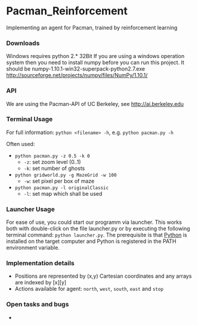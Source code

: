 # Pacman_Reinforcement

Implementing an agent for Pacman, trained by reinforcement learning

### Downloads
Windows requires python 2.* 32Bit 
If you are using a windows operation system then you need to install numpy before you can run this project.
It should be numpy-1.10.1-win32-superpack-python2.7.exe
http://sourceforge.net/projects/numpy/files/NumPy/1.10.1/

### API

We are using the Pacman-API of UC Berkeley, see http://ai.berkeley.edu

### Terminal Usage

For full information: `python <filename> -h`, e.g. `python pacman.py -h`

Often used:
* `python pacman.py -z 0.5 -k 0`
	* `-z`: set zoom level (0..1)
	* `-k`: set number of ghosts
* `python gridworld.py -g MazeGrid -w 100`
	* `-w`: set pixel per box of maze
* `python pacman.py -l originalClassic`
	* `-l`: set map which shall be used


### Launcher Usage

For ease of use, you could start our programm via launcher.
This works both with double-click on the file launcher.py or by executing the following terminal command: `python launcher.py`. The prerequisite is that [Python](https://www.python.org/downloads/) is installed on the target computer and Python is registered in the PATH environment variable.

### Implementation details

* Positions are represented by (x,y) Cartesian coordinates and any arrays are indexed by [x][y] 
* Actions available for agent: `north`, `west`, `south`, `east` and `stop`


### Open tasks and bugs

*
